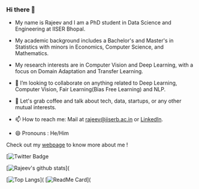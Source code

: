 ### Hi there 👋


* My name is Rajeev and I am a PhD student in Data Science and Engineering at IISER Bhopal.

* My academic background includes a Bachelor's and Master's in Statistics with minors in Economics, Computer Science, and Mathematics.
* My research interests are in Computer Vision and Deep Learning, with a focus on Domain Adaptation and Transfer Learning.

* 👯 I’m looking to collaborate on anything related to Deep Learning, Computer Vision, Fair Learning(Bias Free Learning) and NLP.
* 💬 Let's grab coffee and talk about tech, data, startups, or any other mutual interests.
* 📫 How to reach me: Mail at [rajeev@iiserb.ac.in](rajeev@iiserb.ac.in) or [LinkedIn](https://www.linkedin.com/in/rrd27/). 
* 😄 Pronouns : He/Him

Check out my [webpage](https://rajeev-dw9.github.io/) to know more about me ! 


[![Twitter Badge](https://twitter.com/RajeevRanjanDw3) 





[![Rajeev's github stats](https://github-readme-stats.vercel.app/api?username=rajeev-dw9&show_icons=true&theme=radical)](




[![Top Langs](https://github-readme-stats.vercel.app/api/top-langs/?username=rajeev-dw9&layout=compact&theme=radical)](  [![ReadMe Card](https://github-readme-stats.vercel.app/api/pin/?username=rajeev-dw9&repo=Deep-Learning-Projects&theme=radical)](







<!--
**rajeev-dw9/rajeev-dw9** is a ✨ _special_ ✨ repository because its `README.md` (this file) appears on your GitHub profile.

Here are some ideas to get you started:

- 🔭 I’m currently working on ...
- 🌱 I’m currently learning ...
- 👯 I’m looking to collaborate on ...
- 🤔 I’m looking for help with ...
- 💬 Ask me about ...
- 📫 How to reach me: ...
- 😄 Pronouns: ...
- ⚡ Fun fact: ...
-->
